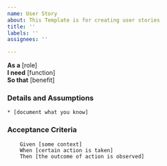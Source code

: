 ```yaml
---
name: User Story
about: This Template is for creating user stories
title: ''
labels: ''
assignees: ''

---
```


**As a** [role]  
**I need** [function]  
**So that** [benefit]  
      
### Details and Assumptions
    * [document what you know]      

### Acceptance Criteria     

``` gherkin 
    Given [some context]
    When [certain action is taken]
    Then [the outcome of action is observed]
```

